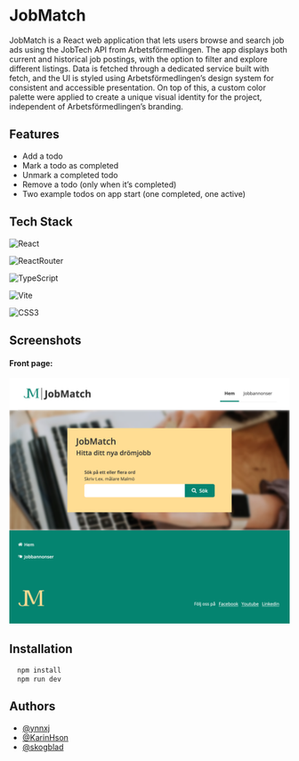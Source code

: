 # JobMatch

JobMatch is a React web application that lets users browse and search job ads using the JobTech API from Arbetsförmedlingen. The app displays both current and historical job postings, with the option to filter and explore different listings. Data is fetched through a dedicated service built with fetch, and the UI is styled using Arbetsförmedlingen’s design system for consistent and accessible presentation. On top of this, a custom color palette were applied to create a unique visual identity for the project, independent of Arbetsförmedlingen’s branding.

## Features

- Add a todo
- Mark a todo as completed
- Unmark a completed todo
- Remove a todo (only when it’s completed)
- Two example todos on app start (one completed, one active)

## Tech Stack

![React](https://img.shields.io/badge/react-%2320232a.svg?style=for-the-badge&logo=react&logoColor=%2361DAFB)

![ReactRouter](https://img.shields.io/badge/React_Router-CA4245?style=for-the-badge&logo=react-router&logoColor=white)

![TypeScript](https://img.shields.io/badge/typescript-%23007ACC.svg?style=for-the-badge&logo=typescript&logoColor=white)

![Vite](https://img.shields.io/badge/vite-%23646CFF.svg?style=for-the-badge&logo=vite&logoColor=white)

![CSS3](https://img.shields.io/badge/CSS3-1572B6?style=for-the-badge&logo=css3&logoColor=white)

## Screenshots

#### Front page:

![front_page](/src/assets/screenshot/JobMatch_.png)

## Installation

```shell
  npm install
  npm run dev

```

## Authors

- [@ynnxj](https://github.com/ynnxj)
- [@KarinHson](https://github.com/KarinHson)
- [@skogblad](https://www.github.com/skogblad)
